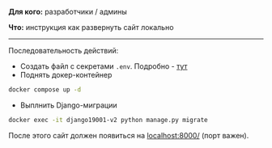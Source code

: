 **Для кого:** разработчики / админы

**Что:** инструкция как развернуть сайт локально

---

Последовательность действий:

- Создать файл с секретами `.env`. Подробно - [тут](/docs/deploy/secrets.md)
- Поднять докер-контейнер
```bash
docker compose up -d
```
- Выплнить Django-миграции
```bash
docker exec -it django19001-v2 python manage.py migrate
```

После этого сайт должен появиться на [localhost:8000/](http://localhost:8000/) (порт важен).
